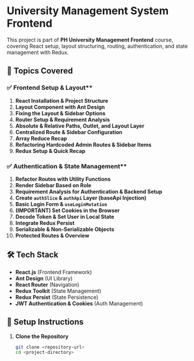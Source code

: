 # University Management System Frontend

This project is part of **PH University Management Frontend** course, covering React setup, layout structuring, routing, authentication, and state management with Redux.

## 📌 Topics Covered

### ✅ Frontend Setup & Layout\*\*

1. **React Installation & Project Structure**
2. **Layout Component with Ant Design**
3. **Fixing the Layout & Sidebar Options**
4. **Router Setup & Requirement Analysis**
5. **Absolute & Relative Paths, Outlet, and Layout Layer**
6. **Centralized Route & Sidebar Configuration**
7. **Array Reduce Recap**
8. **Refactoring Hardcoded Admin Routes & Sidebar Items**
9. **Redux Setup & Quick Recap**

### ✅ Authentication & State Management\*\*

1. **Refactor Routes with Utility Functions**
2. **Render Sidebar Based on Role**
3. **Requirement Analysis for Authentication & Backend Setup**
4. **Create `authSlice` & `authApi` Layer (baseApi Injection)**
5. **Basic Login Form & `useLoginMutation`**
6. **(IMPORTANT) Set Cookies in the Browser**
7. **Decode Token & Set User in Local State**
8. **Integrate Redux Persist**
9. **Serializable & Non-Serializable Objects**
10. **Protected Routes & Overview**

## 🛠 Tech Stack

- **React.js** (Frontend Framework)
- **Ant Design** (UI Library)
- **React Router** (Navigation)
- **Redux Toolkit** (State Management)
- **Redux Persist** (State Persistence)
- **JWT Authentication & Cookies** (Auth Management)

## 🚀 Setup Instructions

1. **Clone the Repository**
   ```sh
   git clone <repository-url>
   cd <project-directory>
   ```
